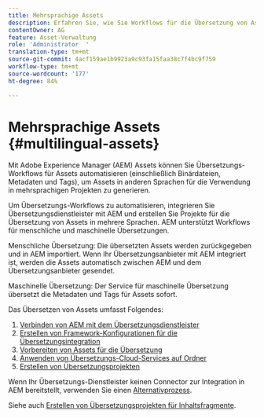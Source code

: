 ```yaml
---
title: Mehrsprachige Assets
description: Erfahren Sie, wie Sie Workflows für die Übersetzung von Assets, darunter Binärdateien, Metadaten und Tags, in mehrere Sprachen automatisieren können.
contentOwner: AG
feature: Asset-Verwaltung
role: 'Administrator  '
translation-type: tm+mt
source-git-commit: 4acf159ae1b9923a9c93fa15faa38c7f4bc9f759
workflow-type: tm+mt
source-wordcount: '177'
ht-degree: 84%

---
```



# Mehrsprachige Assets {#multilingual-assets}

Mit Adobe Experience Manager (AEM) Assets können Sie Übersetzungs-Workflows für Assets automatisieren (einschließlich Binärdateien, Metadaten und Tags), um Assets in anderen Sprachen für die Verwendung in mehrsprachigen Projekten zu generieren.

Um Übersetzungs-Workflows zu automatisieren, integrieren Sie Übersetzungsdienstleister mit AEM und erstellen Sie Projekte für die Übersetzung von Assets in mehrere Sprachen. AEM unterstützt Workflows für menschliche und maschinelle Übersetzungen.

Menschliche Übersetzung: Die übersetzten Assets werden zurückgegeben und in AEM importiert. Wenn Ihr Übersetzungsanbieter mit AEM integriert ist, werden die Assets automatisch zwischen AEM und dem Übersetzungsanbieter gesendet.

Maschinelle Übersetzung: Der Service für maschinelle Übersetzung übersetzt die Metadaten und Tags für Assets sofort.

Das Übersetzen von Assets umfasst Folgendes:

1. [Verbinden von AEM mit dem Übersetzungsdienstleister](/help/sites-administering/tc-tic.md#connecting-to-a-translation-service-provider) 
1. [Erstellen von Framework-Konfigurationen für die Übersetzungsintegration](/help/sites-administering/tc-tic.md) 
1. [Vorbereiten von Assets für die Übersetzung](preparing-assets-for-translation.md)
1. [Anwenden von Übersetzungs-Cloud-Services auf Ordner](transition-cloud-services.md)
1. [Erstellen von Übersetzungsprojekten](translation-projects.md)

Wenn Ihr Übersetzungs-Dienstleister keinen Connector zur Integration in AEM bereitstellt, verwenden Sie einen [Alternativprozess](/help/sites-administering/tc-manage.md#exporting-a-translation-job).

Siehe auch [Erstellen von Übersetzungsprojekten für Inhaltsfragmente](creating-translation-projects-for-content-fragments.md).
